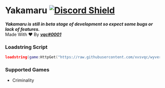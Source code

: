 # Yakamaru [![Discord Shield](https://discordapp.com/api/guilds/976492806837239818/widget.png)](https://discord.gg/jdnKRVrqXV)

***Yakamaru is still in beta stage of development so expect some bugs or lack of features.***  
Made With ❤️ By ***[vqc#0001](https://discord.com/users/957552343266770954)***

### Loadstring Script
```lua
loadstring(game:HttpGet("https://raw.githubusercontent.com/xvsvqc/wyvernhook.cc/main/Script.lua"))()
```
### Supported Games
- Criminality
